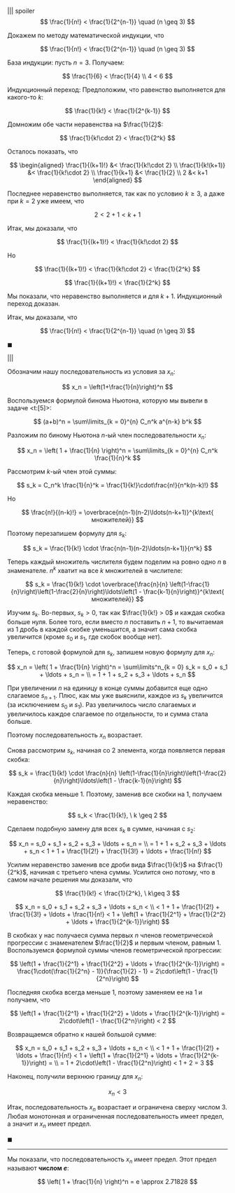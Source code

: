 ||| spoiler $$ \frac{1}{n!} < \frac{1}{2^{n-1}} \quad (n \geq 3) $$

Докажем по методу математической индукции, что

$$ \frac{1}{n!} < \frac{1}{2^{n-1}} \quad (n \geq 3) $$

База индукции: пусть $n = 3$. Получаем:

$$ \frac{1}{6} < \frac{1}{4} \\ 4 < 6 $$

Индукционный переход:
Предположим, что равенство выполняется для какого-то $k$:

$$ \frac{1}{k!} < \frac{1}{2^{k-1}} $$

Домножим обе части неравенства на $\frac{1}{2}$:

$$ \frac{1}{k!\cdot 2} < \frac{1}{2^k} $$

Осталось показать, что

$$
\begin{aligned}
    \frac{1}{(k+1)!} &< \frac{1}{k!\cdot 2}
    \\
    \frac{1}{k!(k+1)} &< \frac{1}{k!\cdot 2}
    \\
    \frac{1}{k+1} &< \frac{1}{2}
    \\
    2 &< k+1
\end{aligned}
$$

Последнее неравенство выполняется, так как по условию $k\geq 3$, а даже при $k=2$ уже имеем, что

$$ 2 < 2 + 1 < k+1 $$

Итак, мы доказали, что

$$ \frac{1}{(k+1)!} < \frac{1}{k!\cdot 2} $$

Но

$$ \frac{1}{(k+1)!} < \frac{1}{k!\cdot 2} < \frac{1}{2^k}  $$

$$ \frac{1}{(k+1)!} < \frac{1}{2^k} $$

Мы показали, что неравенство выполняется и для $k+1$. Индукционный переход доказан.

Итак, мы доказали, что

$$ \frac{1}{n!} < \frac{1}{2^{n-1}} \quad (n \geq 3) $$

$\blacksquare$

|||

Обозначим нашу последовательность из условия за $x_n$:

$$ x_n = \left(1+\frac{1}{n}\right)^n $$

Воспользуемся формулой бинома Ньютона, которую мы вывели в задаче <t:[5]>:

$$ (a+b)^n = \sum\limits_{k = 0}^{n} C_n^k a^{n-k} b^k $$

Разложим по биному Ньютона $n$-ый член последовательности $x_n$:

$$ x_n = \left( 1 + \frac{1}{n} \right)^n = \sum\limits_{k = 0}^{n} C_n^k \frac{1}{n}^k $$

Рассмотрим $k$-ый член этой суммы:

$$ s_k = C_n^k \frac{1}{n}^k = \frac{1}{k!}\cdot\frac{n!}{n^k(n-k)!} $$

Но

$$ \frac{n!}{(n-k)!} = \overbrace{n(n-1)(n-2)\ldots(n-k+1)}^{k\text{ множителей}} $$

Поэтому перезапишем формулу для $s_k$:

$$ s_k = \frac{1}{k!} \cdot \frac{n(n-1)(n-2)\ldots(n-k+1)}{n^k} $$

Теперь каждый множитель числителя будем поделим на ровно одно $n$ в знаменателе. $n^k$ хватит на все $k$ множителей в числителе:

$$ s_k = \frac{1}{k!} \cdot \overbrace{\frac{n}{n} \left(1-\frac{1}{n}\right)\left(1-\frac{2}{n}\right)\ldots\left(1 - \frac{k-1}{n}\right)}^{k\text{ множителей}} $$

Изучим $s_k$. Во-первых, $s_k > 0$, так как $\frac{1}{k!} > 0$ и каждая скобка больше нуля.
Более того, если вместо $n$ поставить $n+1$, то вычитаемая из $1$ дробь в каждой скобке уменьшится, а значит сама скобка увеличится (кроме $s_0$ и $s_1$, где скобок вообще нет).

Теперь, с готовой формулой для $s_k$, запишем новую формулу для $x_n$:

$$ x_n = \left( 1 + \frac{1}{n} \right)^n = \sum\limits^n_{k = 0} s_k = s_0 + s_1 + \ldots + s_n = \\ = 1 + 1 + s_2 + s_3 + \ldots + s_n $$

При увеличении $n$ на единицу в конце суммы добавится еще одно слагаемое $s_{n+1}$. Плюс, как мы уже выяснили, каждое из $s_k$ увеличится (за исключением $s_0$ и $s_1$).
Раз увеличилось число слагаемых и увеличилось каждое слагаемое по отдельности, то и сумма стала больше.

Поэтому последовательность $x_n$ возрастает.

Снова рассмотрим $s_k$, начиная со $2$ элемента, когда появляется первая скобка:

$$ s_k = \frac{1}{k!} \cdot \frac{n}{n} \left(1-\frac{1}{n}\right)\left(1-\frac{2}{n}\right)\ldots\left(1 - \frac{k-1}{n}\right) $$

Каждая скобка меньше $1$. Поэтому, заменив все скобки на $1$, получаем неравенство:

$$ s_k < \frac{1}{k!}, \ k \geq 2 $$

Сделаем подобную замену для всех $s_k$ в сумме, начиная с $s_2$:

$$ x_n = s_0 + s_1 + s_2 + s_3 + \ldots + s_n = \\ = 1 + 1 + s_2 + s_3 + \ldots + s_n < 1 + 1 + \frac{1}{2!} + \frac{1}{3!} + \ldots + \frac{1}{n!} $$

Усилим неравенство заменив все дроби вида $\frac{1}{k!}$ на $\frac{1}{2^k}$, начиная с третьего члена суммы. Усилится оно потому, что в самом начале решения мы доказали, что

$$ \frac{1}{k!} < \frac{1}{2^k}, \ k\geq 3 $$

$$ x_n = s_0 + s_1 + s_2 + s_3 + \ldots + s_n < \\ < 1 + 1 + \frac{1}{2!} + \frac{1}{3!} + \ldots + \frac{1}{n!} < 1 + \left(1 + \frac{1}{2^1} + \frac{1}{2^2} + \ldots + \frac{1}{2^{k-1}}\right) $$

В скобках у нас получаеся сумма первых $n$ членов геометрической прогрессии с знаменателем $\frac{1}{2}$ и первым членом, равным $1$.
Воспользуемся формулой суммы членов геометрической прогрессии:

$$ \left(1 + \frac{1}{2^1} + \frac{1}{2^2} + \ldots + \frac{1}{2^{k-1}}\right) = \frac{1\cdot(\frac{1}{2^n} - 1)}{\frac{1}{2} - 1} = 2\cdot\left(1 - \frac{1}{2^n}\right) $$

Последняя скобка всегда меньше $1$, поэтому заменяем ее на $1$ и получаем, что

$$ \left(1 + \frac{1}{2^1} + \frac{1}{2^2} + \ldots + \frac{1}{2^{k-1}}\right) = 2\cdot\left(1 - \frac{1}{2^n}\right) < 2 $$

Возвращаемся обратно к нашей большой сумме:

$$
x_n = s_0 + s_1 + s_2 + s_3 + \ldots + s_n <
\\
< 1 + 1 + \frac{1}{2!} + \ldots + \frac{1}{n!} < 1 + \left(1 + \frac{1}{2^1} + \ldots + \frac{1}{2^{k-1}}\right) =
\\
= 1 + 2\cdot\left(1 - \frac{1}{2^n}\right) < 1 + 2 = 3
$$

Наконец, получили верхнюю границу для $x_n$:

$$ x_n < 3 $$

Итак, последовательность $x_n$ возрастает и ограничена сверху числом $3$. Любая монотонная и ограниченная последовательность имеет предел, а значит и $x_n$ имеет предел.

$\blacksquare$

---

Мы показали, что последовательность $x_n$ имеет предел. Этот предел называют **числом $e$**:

$$ \left( 1 + \frac{1}{n} \right)^n = e \approx 2.71828 $$